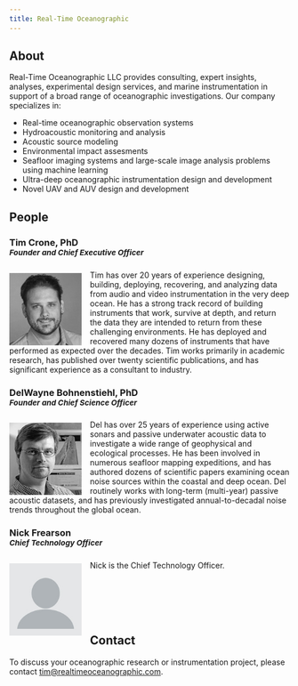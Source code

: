 ```yaml
---
title: Real-Time Oceanographic
---
```

## About

<img src="/assets/img/brandmark.png" alt="RTO" align="left" style="display:none">

Real-Time Oceanographic LLC provides consulting, expert insights, analyses, experimental design services, and marine instrumentation in support of a broad range of oceanographic investigations. Our company specializes in:

  - Real-time oceanographic observation systems
  - Hydroacoustic monitoring and analysis
  - Acoustic source modeling
  - Environmental impact assesments
  - Seafloor imaging systems and large-scale image analysis problems using machine learning
  - Ultra-deep oceanographic instrumentation design and development
  - Novel UAV and AUV design and development


## People

### Tim Crone, PhD<br><sup>*Founder and Chief Executive Officer*</sup>

<img src="/assets/img/tim.jpg" alt="Tim Crone" align="left" style="margin: 5px 15px 0px 0px" width="130">Tim has over 20 years of experience designing, building, deploying, recovering, and analyzing data from audio and video instrumentation in the very deep ocean. He has a strong track record of building instruments that work, survive at depth, and return the data they are intended to return from these challenging environments. He has deployed and recovered many dozens of instruments that have performed as expected over the decades. Tim works primarily in academic research, has published over twenty scientific publications, and has significant experience as a consultant to industry.

### DelWayne Bohnenstiehl, PhD<br><sup>*Founder and Chief Science Officer*</sup>

<img src="/assets/img/del.jpg" alt="DelWayne Bohnenstiehl" align="left" style="margin: 5px 15px 0px 0px" width="130">Del has over 25 years of experience using active sonars and passive underwater acoustic data to investigate a wide range of geophysical and ecological processes. He has been involved in numerous seafloor mapping expeditions, and has authored dozens of scientific papers examining ocean noise sources within the coastal and deep ocean. Del routinely works with long-term (multi-year) passive acoustic datasets, and has previously investigated annual-to-decadal noise trends throughout the global ocean.

### Nick Frearson<br><sup>*Chief Technology Officer*</sup>

<img src="/assets/img/blank.jpg" alt="Nick Frearson" align="left" style="margin: 5px 15px 0px 0px" width="130">Nick is the Chief Technology Officer.
<br><br><br><br><br><br>


## Contact

To discuss your oceanographic research or instrumentation project, please contact tim@realtimeoceanographic.com.
